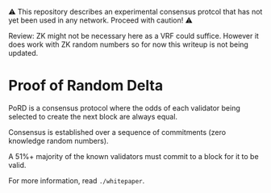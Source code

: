 :warning: This repository describes an experimental consensus protcol that has not yet been used in any network. Proceed with caution! :warning:

Review: ZK might not be necessary here as a VRF could suffice. However it does work with ZK random numbers so for now this writeup is not being updated.

# Proof of Random Delta

PoRD is a consensus protocol where the odds of each validator being selected to create the next block are always equal.

Consensus is established over a sequence of commitments (zero knowledge random numbers).

A 51%+ majority of the known validators must commit to a block for it to be valid.

For more information, read `./whitepaper`.